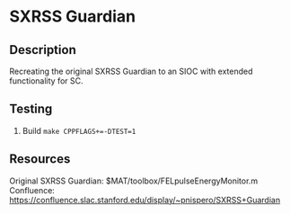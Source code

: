 # SXRSS Guardian

## Description
Recreating the original SXRSS Guardian to an SIOC with extended functionality for SC.

## Testing
1. Build
```make CPPFLAGS+=-DTEST=1```

## Resources
Original SXRSS Guardian: $MAT/toolbox/FELpulseEnergyMonitor.m
Confluence: https://confluence.slac.stanford.edu/display/~pnispero/SXRSS+Guardian
